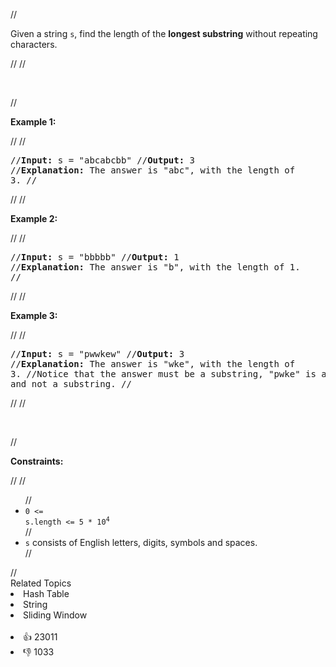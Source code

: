 //<p>Given a string <code>s</code>, find the length of the <strong>longest substring</strong> without repeating characters.</p>
//
//<p>&nbsp;</p>
//<p><strong>Example 1:</strong></p>
//
//<pre>
//<strong>Input:</strong> s = &quot;abcabcbb&quot;
//<strong>Output:</strong> 3
//<strong>Explanation:</strong> The answer is &quot;abc&quot;, with the length of 3.
//</pre>
//
//<p><strong>Example 2:</strong></p>
//
//<pre>
//<strong>Input:</strong> s = &quot;bbbbb&quot;
//<strong>Output:</strong> 1
//<strong>Explanation:</strong> The answer is &quot;b&quot;, with the length of 1.
//</pre>
//
//<p><strong>Example 3:</strong></p>
//
//<pre>
//<strong>Input:</strong> s = &quot;pwwkew&quot;
//<strong>Output:</strong> 3
//<strong>Explanation:</strong> The answer is &quot;wke&quot;, with the length of 3.
//Notice that the answer must be a substring, &quot;pwke&quot; is a subsequence and not a substring.
//</pre>
//
//<p>&nbsp;</p>
//<p><strong>Constraints:</strong></p>
//
//<ul>
//	<li><code>0 &lt;= s.length &lt;= 5 * 10<sup>4</sup></code></li>
//	<li><code>s</code> consists of English letters, digits, symbols and spaces.</li>
//</ul>
//<div><div>Related Topics</div><div><li>Hash Table</li><li>String</li><li>Sliding Window</li></div></div><br><div><li>👍 23011</li><li>👎 1033</li></div>